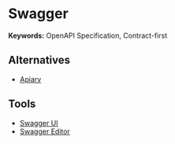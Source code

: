 # Swagger

<!--
https://linkedin.com/learning/building-apis-with-swagger-and-the-openapi-specification/building-apis-with-swagger
https://github.com/Redocly/redoc

"Swagger UI" site:.com
-->

<!--
https://example.com/swagger.json
https://example.com/openapi.json
-->

**Keywords:** OpenAPI Specification, Contract-first

## Alternatives

- [Apiary](https://apiary.io/)

## Tools

- [Swagger UI](/swagger/ui.md)
- [Swagger Editor](/swagger/editor.md)
